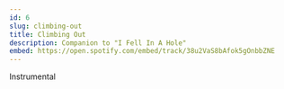 ```yaml
---
id: 6
slug: climbing-out
title: Climbing Out
description: Companion to "I Fell In A Hole"
embed: https://open.spotify.com/embed/track/38u2VaS8bAfok5gOnbbZNE
---
```


Instrumental
